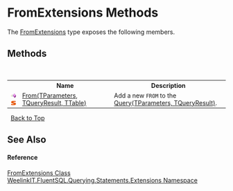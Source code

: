 # FromExtensions Methods
 

The <a href="f0b961d1-7205-6567-adb9-d25f041ce5c2">FromExtensions</a> type exposes the following members.


## Methods
&nbsp;<table><tr><th></th><th>Name</th><th>Description</th></tr><tr><td>![Public method](media/pubmethod.gif "Public method")![Static member](media/static.gif "Static member")</td><td><a href="2f54adf1-ec7b-2e18-86b2-c25a07147632">From(TParameters, TQueryResult, TTable)</a></td><td>
Add a new `FROM` to the <a href="82639357-28f5-d7fe-833e-926791d1bac8">Query(TParameters, TQueryResult)</a>.</td></tr></table>&nbsp;
<a href="#fromextensions-methods">Back to Top</a>

## See Also


#### Reference
<a href="f0b961d1-7205-6567-adb9-d25f041ce5c2">FromExtensions Class</a><br /><a href="177c9a6d-318f-ac8a-07a6-73d6eee6ff0b">WeelinkIT.FluentSQL.Querying.Statements.Extensions Namespace</a><br />